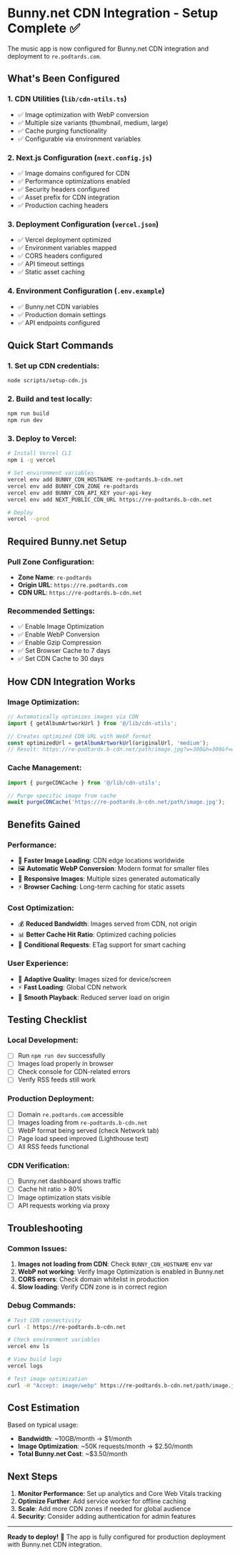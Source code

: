 # Bunny.net CDN Integration - Setup Complete ✅

The music app is now configured for Bunny.net CDN integration and deployment to `re.podtards.com`.

## What's Been Configured

### 1. CDN Utilities (`lib/cdn-utils.ts`)
- ✅ Image optimization with WebP conversion
- ✅ Multiple size variants (thumbnail, medium, large)
- ✅ Cache purging functionality
- ✅ Configurable via environment variables

### 2. Next.js Configuration (`next.config.js`)
- ✅ Image domains configured for CDN
- ✅ Performance optimizations enabled
- ✅ Security headers configured
- ✅ Asset prefix for CDN integration
- ✅ Production caching headers

### 3. Deployment Configuration (`vercel.json`)
- ✅ Vercel deployment optimized
- ✅ Environment variables mapped
- ✅ CORS headers configured
- ✅ API timeout settings
- ✅ Static asset caching

### 4. Environment Configuration (`.env.example`)
- ✅ Bunny.net CDN variables
- ✅ Production domain settings
- ✅ API endpoints configured

## Quick Start Commands

### 1. Set up CDN credentials:
```bash
node scripts/setup-cdn.js
```

### 2. Build and test locally:
```bash
npm run build
npm run dev
```

### 3. Deploy to Vercel:
```bash
# Install Vercel CLI
npm i -g vercel

# Set environment variables
vercel env add BUNNY_CDN_HOSTNAME re-podtards.b-cdn.net
vercel env add BUNNY_CDN_ZONE re-podtards  
vercel env add BUNNY_CDN_API_KEY your-api-key
vercel env add NEXT_PUBLIC_CDN_URL https://re-podtards.b-cdn.net

# Deploy
vercel --prod
```

## Required Bunny.net Setup

### Pull Zone Configuration:
- **Zone Name**: `re-podtards`
- **Origin URL**: `https://re.podtards.com`
- **CDN URL**: `https://re-podtards.b-cdn.net`

### Recommended Settings:
- ✅ Enable Image Optimization
- ✅ Enable WebP Conversion  
- ✅ Enable Gzip Compression
- ✅ Set Browser Cache to 7 days
- ✅ Set CDN Cache to 30 days

## How CDN Integration Works

### Image Optimization:
```javascript
// Automatically optimizes images via CDN
import { getAlbumArtworkUrl } from '@/lib/cdn-utils';

// Creates optimized CDN URL with WebP format
const optimizedUrl = getAlbumArtworkUrl(originalUrl, 'medium');
// Result: https://re-podtards.b-cdn.net/path/image.jpg?w=300&h=300&f=webp&fit=cover
```

### Cache Management:
```javascript
import { purgeCDNCache } from '@/lib/cdn-utils';

// Purge specific image from cache
await purgeCDNCache('https://re-podtards.b-cdn.net/path/image.jpg');
```

## Benefits Gained

### Performance:
- 🚀 **Faster Image Loading**: CDN edge locations worldwide
- 🖼️ **Automatic WebP Conversion**: Modern format for smaller files  
- 📱 **Responsive Images**: Multiple sizes generated automatically
- ⚡ **Browser Caching**: Long-term caching for static assets

### Cost Optimization:
- 💰 **Reduced Bandwidth**: Images served from CDN, not origin
- 📊 **Better Cache Hit Ratio**: Optimized caching policies
- 🔄 **Conditional Requests**: ETag support for smart caching

### User Experience:
- 📱 **Adaptive Quality**: Images sized for device/screen
- ⚡ **Fast Loading**: Global CDN network  
- 🎵 **Smooth Playback**: Reduced server load on origin

## Testing Checklist

### Local Development:
- [ ] Run `npm run dev` successfully
- [ ] Images load properly in browser
- [ ] Check console for CDN-related errors
- [ ] Verify RSS feeds still work

### Production Deployment:
- [ ] Domain `re.podtards.com` accessible
- [ ] Images loading from `re-podtards.b-cdn.net`  
- [ ] WebP format being served (check Network tab)
- [ ] Page load speed improved (Lighthouse test)
- [ ] All RSS feeds functional

### CDN Verification:
- [ ] Bunny.net dashboard shows traffic
- [ ] Cache hit ratio > 80%
- [ ] Image optimization stats visible
- [ ] API requests working via proxy

## Troubleshooting

### Common Issues:
1. **Images not loading from CDN**: Check `BUNNY_CDN_HOSTNAME` env var
2. **WebP not working**: Verify Image Optimization is enabled in Bunny.net
3. **CORS errors**: Check domain whitelist in production
4. **Slow loading**: Verify CDN zone is in correct region

### Debug Commands:
```bash
# Test CDN connectivity
curl -I https://re-podtards.b-cdn.net

# Check environment variables
vercel env ls

# View build logs  
vercel logs

# Test image optimization
curl -H "Accept: image/webp" https://re-podtards.b-cdn.net/path/image.jpg
```

## Cost Estimation

Based on typical usage:
- **Bandwidth**: ~10GB/month → $1/month
- **Image Optimization**: ~50K requests/month → $2.50/month  
- **Total Bunny.net Cost**: ~$3.50/month

## Next Steps

1. **Monitor Performance**: Set up analytics and Core Web Vitals tracking
2. **Optimize Further**: Add service worker for offline caching
3. **Scale**: Add more CDN zones if needed for global audience
4. **Security**: Consider adding authentication for admin features

---

**Ready to deploy!** 🚀 The app is fully configured for production deployment with Bunny.net CDN integration.